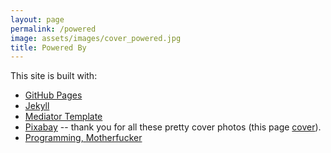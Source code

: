 ```yaml
---
layout: page
permalink: /powered
image: assets/images/cover_powered.jpg
title: Powered By
---
```


This site is built with:
* [GitHub Pages](https://pages.github.com/)
* [Jekyll](https://jekyllrb.com/)
* [Mediator Template](https://github.com/dirkfabisch/mediator)
* [Pixabay](https://pixabay.com/) -- thank you for all these pretty cover photos
(this page [cover](https://pixabay.com/en/solarpark-wind-park-renewable-energy-1288842/)).
* [Programming, Motherfucker](http://programming-motherfucker.com/)
